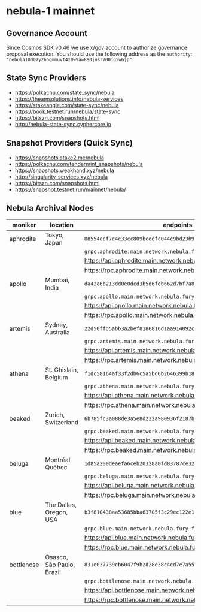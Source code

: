 <!-- markdownlint-disable MD034 -->
<!-- markdownlint-disable MD013 -->
<!-- markdown-link-check-disable -->

# nebula-1 mainnet

## Governance Account

Since Cosmos SDK v0.46 we use x/gov account to authorize governance proposal execution.
You should use the following address as the `authority`: `"nebula10d07y265gmmuvt4z0w9aw880jnsr700jg5w6jp"`

## State Sync Providers

- https://polkachu.com/state_sync/nebula
- https://theamsolutions.info/nebula-services
- https://stakeangle.com/state-sync/nebula
- https://book.testnet.run/nebula/state-sync
- https://bitszn.com/snapshots.html
- http://nebula-state-sync.cyphercore.io

## Snapshot Providers (Quick Sync)

- https://snapshots.stake2.me/nebula
- https://polkachu.com/tendermint_snapshots/nebula
- https://snapshots.weakhand.xyz/nebula
- http://singularity-services.xyz/nebula
- https://bitszn.com/snapshots.html
- https://snapshot.testnet.run/mainnet/nebula/

## Nebula Archival Nodes

| moniker    | location                  | endpoints                                                       |
| ---------- | ------------------------- | --------------------------------------------------------------- |
| aphrodite  | Tokyo, Japan              | `08554ecf7c4c33cc809bceefc044c9bd23b933bd@34.146.11.20:26656`   |
|            |                           | `grpc.aphrodite.main.network.nebula.fury.fan:443`                       |
|            |                           | https://api.aphrodite.main.network.nebula.fury.fan                      |
|            |                           | https://rpc.aphrodite.main.network.nebula.fury.fan                      |
| apollo     | Mumbai, India             | `da42a6b213dd0e0dcd3b5d6feb662d7bf7a8cee6@34.93.115.217:26656`  |
|            |                           | `grpc.apollo.main.network.nebula.fury.fan:443`                          |
|            |                           | https://api.apollo.main.network.nebula.fury.fan                         |
|            |                           | https://rpc.apollo.main.network.nebula.fury.fan                         |
| artemis    | Sydney, Australia         | `22d50ffd5abb3a2bef8186816d1aa914092c5ecf@35.189.2.114:26656`   |
|            |                           | `grpc.artemis.main.network.nebula.fury.fan:443`                         |
|            |                           | https://api.artemis.main.network.nebula.fury.fan                        |
|            |                           | https://rpc.artemis.main.network.nebula.fury.fan                        |
| athena     | St. Ghislain, Belgium     | `f1dc58164af33f2db6c5a5bd6b2646399b18bbb4@35.187.48.177:26656`  |
|            |                           | `grpc.athena.main.network.nebula.fury.fan:443`                          |
|            |                           | https://api.athena.main.network.nebula.fury.fan                         |
|            |                           | https://rpc.athena.main.network.nebula.fury.fan                         |
| beaked     | Zurich, Switzerland       | `6b785fc3a088de3a5e8d222a980936f2187b8c56@34.65.213.164:26656`  |
|            |                           | `grpc.beaked.main.network.nebula.fury.fan:443`                          |
|            |                           | https://api.beaked.main.network.nebula.fury.fan                         |
|            |                           | https://rpc.beaked.main.network.nebula.fury.fan                         |
| beluga     | Montréal, Québec          | `1d85a200deaefa6ceb20328a0fd83787ce329aa6@34.152.15.182:26656`  |
|            |                           | `grpc.beluga.main.network.nebula.fury.fan:443`                          |
|            |                           | https://api.beluga.main.network.nebula.fury.fan                         |
|            |                           | https://rpc.beluga.main.network.nebula.fury.fan                         |
| blue       | The Dalles, Oregon, USA   | `b3f810438aa53685bba63705f3c29ec122e1e40c@34.127.76.180:26656`  |
|            |                           | `grpc.blue.main.network.nebula.fury.fan:443`                            |
|            |                           | https://api.blue.main.network.nebula.fury.fan                           |
|            |                           | https://rpc.blue.main.network.nebula.fury.fan                           |
| bottlenose | Osasco, São Paulo, Brazil | `831e037739cb6047f9b2d28e38c4cd7e7a550d04@35.199.126.245:26656` |
|            |                           | `grpc.bottlenose.main.network.nebula.fury.fan:443`                      |
|            |                           | https://api.bottlenose.main.network.nebula.fury.fan                     |
|            |                           | https://rpc.bottlenose.main.network.nebula.fury.fan                     |
